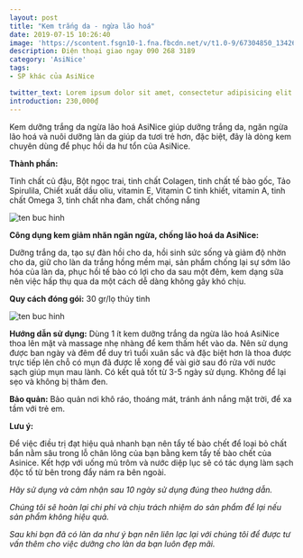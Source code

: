 ```yaml
---
layout: post
title: "Kem trắng da - ngừa lão hoá"
date: 2019-07-15 10:26:40
image: 'https://scontent.fsgn10-1.fna.fbcdn.net/v/t1.0-9/67304850_1342666515887450_2869073505603813376_n.jpg?_nc_cat=110&_nc_oc=AQkV-F9NLGawZ09mP20q7ZMXOjXIdUVwrMtgPG8I1LXVCWjcoQA8S20FhitXCilu_NU&_nc_ht=scontent.fsgn10-1.fna&oh=a5c000ff1b82f381662eb287bbeea63d&oe=5DAD48A1'
description: Điện thoại giao ngay 090 268 3189
category: 'AsiNice'
tags:
- SP khác của AsiNice

twitter_text: Lorem ipsum dolor sit amet, consectetur adipisicing elit.
introduction: 230,000₫
---
```


Kem dưỡng trắng da ngừa lão hoá AsiNice giúp dưỡng trắng da, ngăn ngừa lão hoá và nuôi dưỡng làn da giúp da tươi trẻ hơn, đặc biệt, đây là dòng kem chuyên dùng để phục hồi da hư tổn của AsiNice.

**Thành phần:**

Tinh chất củ đậu, Bột ngọc trai, tinh chất Colagen, tinh chất tế bào gốc, Tảo Spirulila, Chiết xuất dầu oliu, vitamin E, Vitamin C tinh khiết, vitamin A, tinh chất Omega 3, tinh chất nha đam, chất chống nắng

![ten buc hinh](https://scontent.fsgn10-1.fna.fbcdn.net/v/t1.0-9/67074250_1342666522554116_7797902924234883072_n.jpg?_nc_cat=100&_nc_oc=AQmt0rUzHW_huY37tp69JcfurqBUHilcMDYwFnF37yPEqSvuOljHJl1QSnPuSSoX-8E&_nc_ht=scontent.fsgn10-1.fna&oh=1245764efaf4d5f0dccb098d4fb92d9d&oe=5DA1A111 "ten buc hinh")

**Công dụng kem giảm nhăn ngăn ngừa, chống lão hoá da AsiNice:**

Dưỡng trắng da, tạo sự đàn hồi cho da, hồi sinh sức sống và giảm độ nhờn cho da, giữ cho làn da trắng hồng mềm mại, sản phẩm chống lại sự sớm lão hóa của làn da, phục hồi tế bào có lợi cho da sau một đêm, kem dạng sữa nên việc hấp thụ qua da một cách dễ dàng không gây khó chịu.

**Quy cách đóng gói:** 30 gr/lọ thủy tinh

![ten buc hinh](https://scontent.fsgn2-4.fna.fbcdn.net/v/t1.0-9/67445052_1338941819593253_2420063833339985920_n.jpg?_nc_cat=111&_nc_eui2=AeEP_psrqS6yHAc5wb50EfDkdN_S2iCGNx4SpevKG0zLt7qbSdfKnq263geZSl18qNKPfLQLJwgBM2tfjINPZAj_uY12g4E-5gdQa1X-fiYOHA&_nc_oc=AQkkjTMpcysjR0OmLRSkYe_OjOs9H97fPiMLcWTqWLK49GDCt5CfUhneL_J9Xg45iPg&_nc_ht=scontent.fsgn2-4.fna&oh=94e0783bf82ca92412d56bcfeaccbe41&oe=5DC0D4D2 "ten buc hinh")

**Hướng dẫn sử dụng:** Dùng 1 ít kem dưỡng trắng da ngừa lão hoá AsiNice thoa lên mặt và massage nhẹ nhàng để kem thấm hết vào da. Nên sử dụng được ban ngày và đêm để duy trì tuổi xuân sắc và đặc biệt hơn là thoa được trực tiếp lên chỗ có mụn đã được lễ xong để vài giờ sau đó rửa với nước sạch giúp mụn mau lành. Có kết quả tốt từ 3-5 ngày sử dụng. Không để lại sẹo và không bị thâm đen.

**Bảo quản:** Bảo quản nơi khô ráo, thoáng mát, tránh ánh nắng mặt trời, để xa tầm với trẻ em.

**Lưu ý:**

Để việc điều trị đạt hiệu quả nhanh bạn nên tẩy tế bào chết để loại bỏ chất bẩn nằm sâu trong lỗ chân lông của bạn bằng kem tẩy tế bào chết của Asinice. Kết hợp với uống mủ trôm và nước diệp lục sẽ có tác dụng làm sạch độc tố từ bên trong đẩy nám ra bên ngoài.

*Hãy sử dụng và cảm nhận sau 10 ngày sử dụng đúng theo hướng dẫn.*

*Chúng tôi sẽ hoàn lại chi phí và chịu trách nhiệm do sản phẩm để lại nếu sản phẩm không hiệu quả.*

*Sau khi bạn đã có làn da như ý bạn nên liên lạc lại với chúng tôi để được tư vấn thêm cho việc dưỡng cho làn da bạn luôn đẹp mãi.*

